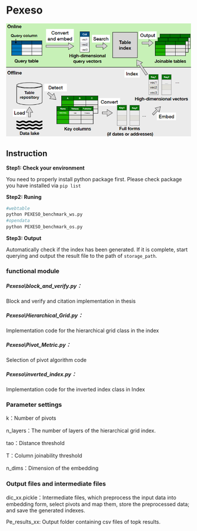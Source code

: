 <div>
    <h1>Pexeso</h1>
</div>
<div align="center">
<img src="imgs/Pexeso.png" width="1000px">
</div>

<h2>Instruction</h2>

**Step1: Check your environment**

You need to properly install python package first. Please check package you have installed via `pip list`

**Step2: Runing**

```sh
#webtable
python PEXESO_benchmark_ws.py
#opendata
python PEXESO_benchmark_os.py
```

**Step3: Output**

Automatically check if the index has been generated. If it is complete, start querying and output the result file to the path of `storage_path`.

### functional module

##### Pexeso\block_and_verify.py： 

Block and verify and citation implementation in thesis

##### Pexeso\Hierarchical_Grid.py：

Implementation code for the hierarchical grid class in the index

##### Pexeso\Pivot_Metric.py：

Selection of pivot algorithm code

##### Pexeso\inverted_index.py：

Implementation code for the inverted index class in Index

### Parameter settings

k：Number of pivots

n_layers：The number of layers of the hierarchical grid index.

tao：Distance threshold

T：Column joinability threshold

n_dims：Dimension of the embedding

### Output files and intermediate files

dic_xx.pickle：Intermediate files, which preprocess the input data into embedding form, select pivots and map them, store the preprocessed data; and save the generated indexes. 

Pe_results_xx: Output folder containing csv files of topk results.
